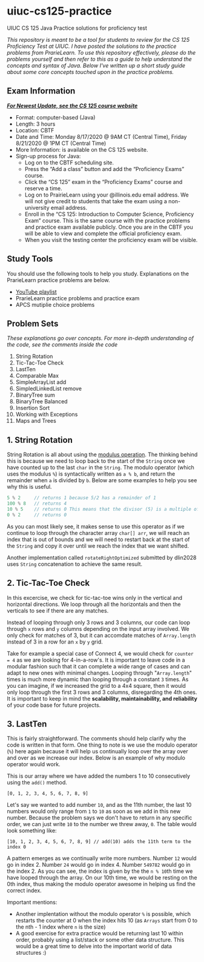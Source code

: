 # uiuc-cs125-practice
UIUC CS 125 Java Practice solutions for proficiency test

*This repository is meant to be a tool for students to review for the CS 125 Proficiency Test at UIUC. I have posted the solutions to the practice problems from PrarieLearn. To use this repository effectively, please do the problems yourself and then refer to this as a guide to help understand the concepts and syntax of Java. Below I've written up a short study guide about some core concepts touched upon in the practice problems.*


## Exam Information

[***For Newest Update, see the CS 125 course website*** ](https://cs125.cs.illinois.edu/info/proficiency/)

- Format: computer-based (Java)
- Length: 3 hours
- Location: CBTF
- Date and Time: Monday 8/17/2020 @ 9AM CT (Central Time), Friday 8/21/2020 @ 1PM CT (Central Time)
- More Information: is available on the CS 125 website.
- Sign-up process for Java:
  - Log on to the CBTF scheduling site.
  - Press the “Add a class” button and add the “Proficiency Exams” course.
  - Click the “CS 125” exam in the “Proficiency Exams” course and reserve a time.
  - Log on to PrairieLearn using your @illinois.edu email address. We will not give credit to students that take the exam using a non-university email address.
  - Enroll in the “CS 125: Introduction to Computer Science, Proficiency Exam” course. This is the same course with the practice problems and practice exam available publicly.         Once you are in the CBTF you will be able to view and complete the official proficiency exam.
  - When you visit the testing center the proficiency exam will be visible.

## Study Tools
You should use the following tools to help you study. Explanations on the PrarieLearn practice problems are below.
- [YouTube playlist](https://www.youtube.com/playlist?list=PLi9J8D4T_-po13lr8381OFhWqmE_xHDoO)
- PrarieLearn practice problems and practice exam
- APCS mutiplie choice problems

## Problem Sets
*These explanations go over concepts. For more in-depth understanding of the code, see the comments inside the code*
1. String Rotation
2. Tic-Tac-Toe Check
3. LastTen
4. Comparable Max
5. SimpleArrayList add
6. SimpledLinkedList remove
7. BinaryTree sum
8. BinaryTree Balanced
9. Insertion Sort
10. Working with Exceptions
11. Maps and Trees

## 1. String Rotation 
String Rotation is all about using the [modulus operation](https://en.wikipedia.org/wiki/Modulo_operation). The thinking behind this is because we need to loop back to the start of the `String` once we have counted up to the last `char` in the `String`. The modulo operator (which uses the modulus `%`) is syntactically written as `a % b`, and return the remainder when `a` is divided by `b`. Below are some examples to help you see why this is useful.
```java
5 % 2     // returns 1 because 5/2 has a remainder of 1
100 % 8   // returns 4
10 % 5    // returns 0 This means that the divisor (5) is a multiple of the dividend (10)
0 % 2     // returns 0
```
As you can most likely see, it makes sense to use this operator as if we continue to loop through the character array `char[] arr`, we will reach an index that is out of bounds and we will need to restart back at the start of the `String` and copy it over until we reach the index that we want shifted.

Another implementation called `rotateRightOptimized` submitted by dlin2028 uses `String` concatenation to achieve the same result.

## 2. Tic-Tac-Toe Check
In this excercise, we check for tic-tac-toe wins only in the vertical and horizontal directions. We loop through all the horizontals and then the verticals to see if there are any matches. 

Instead of looping through only 3 rows and 3 columns, our code can loop through `x` rows and `y` columns depending on the input array involved. We only check for matches of 3, but it can accomdate matches of `Array.length` instead of 3 in a row for an `x` by `y` grid. 

Take for example a special case of Connect 4, we would check for `counter = 4` as we are looking for 4-in-a-row's. It is important to leave code in a modular fashion such that it can complete a wide range of cases and can adapt to new ones with minimal changes. Looping through "`Array.length`" times is much more dynamic than looping through a constant `3` times. As you can imagine, if we increased the grid to a 4x4 square, then it would only loop through the first 3 rows and 3 columns, disregarding the 4th ones. It is important to keep in mind the **scalability, maintainability, and reliability** of your code base for future projects.

## 3. LastTen
This is fairly straightforward. The comments should help clarify why the code is written in that form. One thing to note is we use the modulo operator (`%`) here again because it will help us continually loop over the array over and over as we increase our index. Below is an example of why modulo operator would work.

This is our array where we have added the numbers 1 to 10 consecutively using the `add()` method.
```
[0, 1, 2, 3, 4, 5, 6, 7, 8, 9]
```

Let's say we wanted to add number `10`, and as the 11th number, the last 10 numbers would only range from `1` to `10` as soon as we add in this new number. Because the problem says we don't have to return in any specific order, we can just write `10` to the number we threw away, `0`. The table would look something like:
```
[10, 1, 2, 3, 4, 5, 6, 7, 8, 9] // add(10) adds the 11th term to the index 0
```

A pattern emerges as we continually write more numbers. Number `12` would go in index 2. Number `24` would go in index 4. Number `549782` would go in the index 2. As you can see, the index is given by the the `n % 10`th time we have looped through the array. On our 10th time, we would be resting on the 0th index, thus making the modulo operator awesome in helping us find the correct index. 

Important mentions:
- Another implentation without the modulo operator `%` is possible, which restarts the counter at 0 when the index hits 10 (as `Arrays` start from 0 to the nth - 1 index where `n` is the size)
- A good exercise for extra practice would be returning last 10 within order, probably using a list/stack or some other data structure. This would be a great time to delve into the important world of data structures :)

